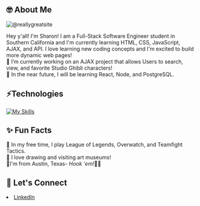  <h2>🤓 About Me</h2> 

![@reallygreatsite](https://user-images.githubusercontent.com/103021766/174727086-6e7b7322-daa7-4307-a191-c349130ef7a2.png)

<div>Hey y'all! I'm Sharon! I am a Full-Stack Software Engineer student in Southern California and I'm currently learning HTML, CSS, JavaScript, AJAX, and API. I love learning new coding concepts and I'm excited to build more dynamic web pages!
 
<div>🌱 I’m currently working on an AJAX project that allows Users to search, view, and favorite Studio Ghibli characters!</div> 
 <div>🌱 In the near future, I will be learning React, Node, and PostgreSQL.

 <h2>⚡Technologies</h2>

[![My Skills](https://skillicons.dev/icons?i=js,html,css,vscode,figma)](https://skillicons.dev)

<h2>✨ Fun Facts</h2>   
<div>👾 In my free time, I play League of Legends, Overwatch, and Teamfight Tactics.</div>
  <div>🎨 I love drawing and visiting art museums!</div>
<div>📍I'm from Austin, Texas- <i>Hook 'em!</i>🤘🏻</div>
  
<h2>🤝 Let's Connect</h2> 
  <li>
    <a href="https://www.linkedin.com/in/sharon-tieu/">LinkedIn</a>
  </li>

<!---
sharon-tieu/sharon-tieu is a ✨ special ✨ repository because its `README.md` (this file) appears on your GitHub profile.
You can click the Preview link to take a look at your changes.
--->
